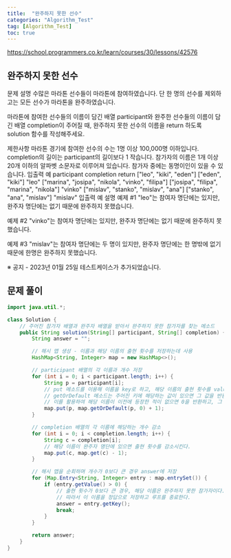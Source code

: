 ```yaml
---
title:  "완주하지 못한 선수"
categories: "Algorithm_Test"
tag: [Algorithm_Test]
toc: true
---
```


https://school.programmers.co.kr/learn/courses/30/lessons/42576

## 완주하지 못한 선수

문제 설명
수많은 마라톤 선수들이 마라톤에 참여하였습니다. 단 한 명의 선수를 제외하고는 모든 선수가 마라톤을 완주하였습니다.

마라톤에 참여한 선수들의 이름이 담긴 배열 participant와 완주한 선수들의 이름이 담긴 배열 completion이 주어질 때, 완주하지 못한 선수의 이름을 return 하도록 solution 함수를 작성해주세요.

제한사항
마라톤 경기에 참여한 선수의 수는 1명 이상 100,000명 이하입니다.
completion의 길이는 participant의 길이보다 1 작습니다.
참가자의 이름은 1개 이상 20개 이하의 알파벳 소문자로 이루어져 있습니다.
참가자 중에는 동명이인이 있을 수 있습니다.
입출력 예
participant	completion	return
["leo", "kiki", "eden"]	["eden", "kiki"]	"leo"
["marina", "josipa", "nikola", "vinko", "filipa"]	["josipa", "filipa", "marina", "nikola"]	"vinko"
["mislav", "stanko", "mislav", "ana"]	["stanko", "ana", "mislav"]	"mislav"
입출력 예 설명
예제 #1
"leo"는 참여자 명단에는 있지만, 완주자 명단에는 없기 때문에 완주하지 못했습니다.

예제 #2
"vinko"는 참여자 명단에는 있지만, 완주자 명단에는 없기 때문에 완주하지 못했습니다.

예제 #3
"mislav"는 참여자 명단에는 두 명이 있지만, 완주자 명단에는 한 명밖에 없기 때문에 한명은 완주하지 못했습니다.

※ 공지 - 2023년 01월 25일 테스트케이스가 추가되었습니다.

## 문제 풀이
```java
import java.util.*;

class Solution {
    // 주어진 참가자 배열과 완주자 배열을 받아서 완주하지 못한 참가자를 찾는 메소드
    public String solution(String[] participant, String[] completion) {
        String answer = "";

        // 해시 맵 생성 - 이름과 해당 이름의 출현 횟수를 저장하는데 사용
        HashMap<String, Integer> map = new HashMap<>();

        // participant 배열의 각 이름과 개수 저장
        for (int i = 0; i < participant.length; i++) {
            String p = participant[i];
            // put 메소드를 이용해 이름을 key로 하고, 해당 이름의 출현 횟수를 value로 하는 해시 맵을 생성
            // getOrDefault 메소드는 주어진 키에 해당하는 값이 있으면 그 값을 반환하고 없으면 기본값인 0을 반환한다.
            // 이를 활용하여 해당 이름이 이전에 등장한 적이 없으면 0을 반환하고, 그 외의 경우에는 해당 값에 1을 더해 출현 횟수를 업데이트한다.
            map.put(p, map.getOrDefault(p, 0) + 1);
        }

        // completion 배열의 각 이름에 해당하는 개수 감소
        for (int i = 0; i < completion.length; i++) {
            String c = completion[i];
            // 해당 이름이 완주자 명단에 있으면 출현 횟수를 감소시킨다.
            map.put(c, map.get(c) - 1);
        }

        // 해시 맵을 순회하며 개수가 0보다 큰 경우 answer에 저장
        for (Map.Entry<String, Integer> entry : map.entrySet()) {
            if (entry.getValue() > 0) {
                // 출현 횟수가 0보다 큰 경우, 해당 이름은 완주하지 못한 참가자이다.
                // 따라서 이 이름을 정답으로 저장하고 루프를 종료한다.
                answer = entry.getKey();
                break;
            }
        }

        return answer;
    }
}

```